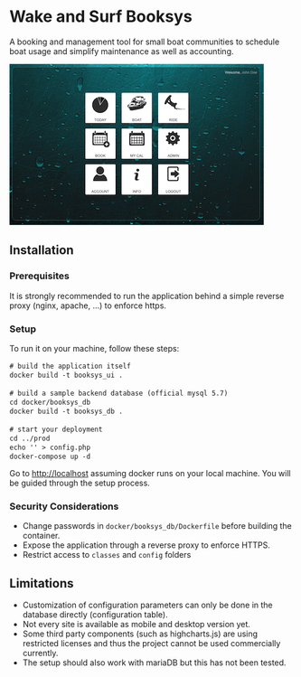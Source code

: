 # Wake and Surf Booksys

A booking and management tool for small boat communities to schedule boat usage and simplify maintenance as well as accounting.

![dashboard view](https://raw.githubusercontent.com/guidohu/booksys/master/img/dashboard.png)

## Installation

### Prerequisites
It is strongly recommended to run the application behind a simple reverse proxy (nginx, apache, ...) to enforce https.

### Setup
To run it on your machine, follow these steps:

```
# build the application itself
docker build -t booksys_ui .

# build a sample backend database (official mysql 5.7)
cd docker/booksys_db
docker build -t booksys_db .

# start your deployment
cd ../prod
echo '' > config.php
docker-compose up -d
```

Go to [http://localhost](http://localhost) assuming docker runs on your local machine. You will be guided through the setup process.

### Security Considerations

- Change passwords in `docker/booksys_db/Dockerfile` before building the container.
- Expose the application through a reverse proxy to enforce HTTPS.
- Restrict access to `classes` and `config` folders

## Limitations

- Customization of configuration parameters can only be done in the database directly (configuration table).
- Not every site is available as mobile and desktop version yet.
- Some third party components (such as highcharts.js) are using restricted licenses and thus the project cannot be used commercially currently.
- The setup should also work with mariaDB but this has not been tested.
